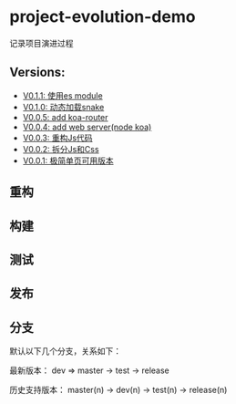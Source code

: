 # project-evolution-demo

记录项目演进过程

## Versions:

* [V0.1.1: 使用es module](versions/0.1.1.md)
* [V0.1.0: 动态加载snake](versions/0.1.0.md)
* [V0.0.5: add koa-router](versions/0.0.5.md)
* [V0.0.4: add web server(node koa)](versions/0.0.4.md)
* [V0.0.3: 重构Js代码](versions/0.0.3.md)
* [V0.0.2: 拆分Js和Css](versions/0.0.2.md)
* [V0.0.1: 极简单页可用版本](versions/0.0.1.md)

## 重构

## 构建

## 测试

## 发布

## 分支

默认以下几个分支，关系如下：

最新版本：
dev => master -> test -> release

历史支持版本：
master(n) -> dev(n) -> test(n) -> release(n)
